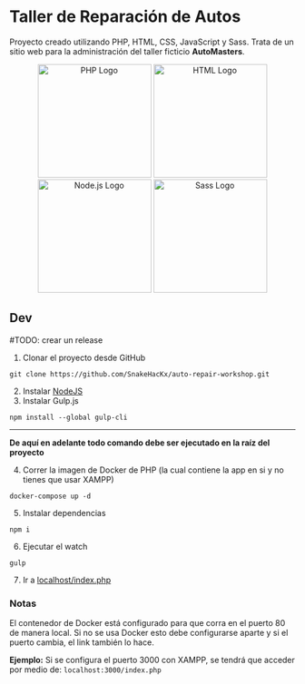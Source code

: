 # Taller de Reparación de Autos

Proyecto creado utilizando PHP, HTML, CSS, JavaScript y Sass. Trata de un sitio web para la administración del taller ficticio **AutoMasters**.

<p align="center">
  <a target="blank"><img src="https://upload.wikimedia.org/wikipedia/commons/2/27/PHP-logo.svg" width="200" alt="PHP Logo" /></a>
  <a target="blank"><img src="https://www.formacarm.es/portal/formacarm2.0/assets/images/cursos/166.png" width="200" alt="HTML Logo" /></a>
  <a target="blank"><img src="https://plugins.jetbrains.com/files/6098/425846/icon/pluginIcon.svg" width="200" alt="Node.js Logo" /></a>
  <a target="blank"><img src="https://upload.wikimedia.org/wikipedia/commons/9/96/Sass_Logo_Color.svg" width="200" alt="Sass Logo" /></a>
</p>

## Dev

#TODO: crear un release

1. Clonar el proyecto desde GitHub

```
git clone https://github.com/SnakeHacKx/auto-repair-workshop.git
```

2. Instalar [NodeJS](https://nodejs.org/en)
3. Instalar Gulp.js

```
npm install --global gulp-cli
```

---

**De aquí en adelante todo comando debe ser ejecutado en la raíz del proyecto**

4. Correr la imagen de Docker de PHP (la cual contiene la app en si y no tienes que usar XAMPP)

```
docker-compose up -d
```

5. Instalar dependencias

```
npm i
```

6. Ejecutar el watch

```
gulp
```

7. Ir a [localhost/index.php](localhost/index.php)

### Notas

El contenedor de Docker está configurado para que corra en el puerto 80 de manera local.
Si no se usa Docker esto debe configurarse aparte y si el puerto cambia, el link también lo hace.

**Ejemplo:**
Si se configura el puerto 3000 con XAMPP, se tendrá que acceder por medio de: `localhost:3000/index.php`
